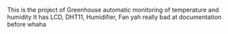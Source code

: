 This is the project of Greenhouse automatic monitoring of temperature and humidity
It has LCD, DHT11, Humidifier, Fan 
yah really bad at documentation before whaha